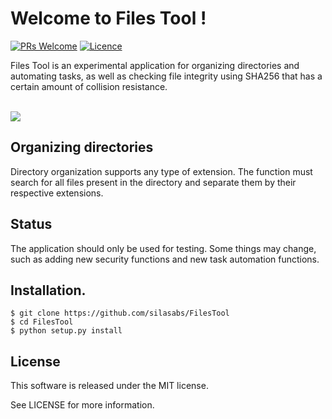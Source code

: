 # Welcome to Files Tool !
[![PRs Welcome](https://img.shields.io/badge/PRs-Welcome-brightgreen.svg?style=flat-square)](http://makeapullrequest.com)  [![Licence](https://img.shields.io/badge/License-MIT-critical)](https://github.com/silasabs/FilesTool/blob/main/LICENSE)

Files Tool is an experimental application for organizing directories and automating tasks, as well as checking file integrity using SHA256 that has a certain amount of collision resistance.
<br><br>
<p align="left">
  <img src="https://i.postimg.cc/MTYJX04q/Capturar.png">
</p>

## Organizing directories

Directory organization supports any type of extension. The function must search for all files present in the directory and separate them by their respective extensions.

## Status

The application should only be used for testing. Some things may change, such as adding new security functions and new task automation functions.

## Installation.

```
$ git clone https://github.com/silasabs/FilesTool
$ cd FilesTool
$ python setup.py install
```
## License
This software is released under the MIT license.

See LICENSE for more information.
